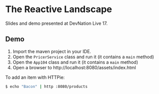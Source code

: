 # The Reactive Landscape

Slides and demo presented at DevNation Live 17.
 
## Demo

1. Import the maven project in your IDE.
2. Open the `PricerService` class and run it (it contains a `main` method)
3. Open the `App104` class and run it (it contains a `main` method)
4. Open a browser to http://localhost:8080/assets/index.html
 
To add an item with HTTPie:
 
```bash
$ echo "Bacon" | http :8080/products
```
 
 